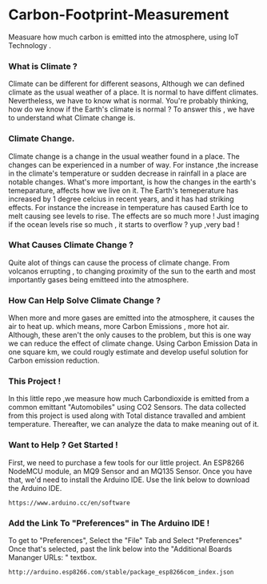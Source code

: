 # Carbon-Footprint-Measurement
Measuare how much carbon is emitted into the atmosphere, using IoT Technology .

### What is Climate ?
Climate can be different for different seasons, Although we can defined climate as the usual weather of a place. It is normal to have diffent climates. Nevertheless, we have to know what is normal. You're probably thinking, how do we know if the Earth's climate is normal ? To answer this , we have to understand what Climate change is.

### Climate Change.
Climate change is a change in the usual weather found in a place. The changes can be experienced in a number of way. For instance ,the increase in the climate's temperature or 
sudden decrease in rainfall in a place are notable changes. What's more important, is how the changes in the earth's temeparature, affects how we live on it. 
The Earth's temeperature has increased by 1 degree celcius in recent years, and it has had striking effects. For instance the increase in temperature has caused Earth Ice to melt  causing see levels to rise. The effects are so much more !
Just imaging if the ocean levels rise so much , it starts to overflow ? yup ,very bad !

### What Causes Climate Change ?
Quite alot of things can cause the process of climate change. From volcanos errupting , to changing proximity of the sun to the earth and most importantly gases being emitteed into the atmosphere.

### How Can Help Solve Climate Change ?
When more and more gases are emitted into the atmosphere, it causes the air to heat up. which means, more Carbon Emissions , more hot air. 
Although, these aren't the only causes to the problem, but this is one way we can reduce the effect of climate change.
Using Carbon Emission Data in one square km, we could rougly estimate and develop useful solution for Carbon emission reduction. 

### This Project !
In this little repo ,we measure how much Carbondioxide is emitted from a common emittant "Automobiles" using CO2 Sensors. The data collected from this project
is used along with Total distance travalled 
and ambient temperature. Thereafter, we can analyze the data to make meaning out of it.







### Want to Help ? Get Started !
First, we need to purchase a few tools for our little project. 
An ESP8266 NodeMCU module, an MQ9 Sensor and an MQ135 Sensor.
Once you have that, we'd need to install the Arduino IDE. 
Use the link below to download the Arduino IDE.



```
https://www.arduino.cc/en/software
```
### Add the Link To "Preferences" in The Arduino IDE !
To get to "Preferences", Select the "File" Tab and Select "Preferences"
Once that's selected, past the link below into the 
"Additional Boards Mananger URLs: " textbox.

```
http://arduino.esp8266.com/stable/package_esp8266com_index.json
```
